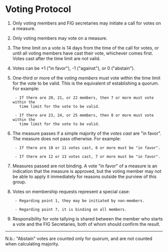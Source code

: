 Voting Protocol
===============

1. Only voting members and FIG secretaries may initiate a call for votes on a measure.

2. Only voting members may vote on a measure.

3. The time limit on a vote is 14 days from the time of the call for votes, or
until all voting members have cast their vote, whichever comes first. Votes
cast after the time limit are not valid.

4. Votes can be +1 ("in favor"), -1 ("against"), or 0 ("abstain").

5. One-third or more of the *voting members* must vote within the time limit
for the vote to be valid. This is the equivalent of establishing a quorum. For
example:

        - If there are 20, 21, or 22 members, then 7 or more must vote within the
          time limit for the vote to be valid.

        - If there are 23, 24, or 25 members, then 8 or more must vote within the
          time limit for the vote to be valid.

6. The measure passes if a simple majority of the *votes cast* are "in favor".
The measure does not pass otherwise. For example:

        - If there are 10 or 11 votes cast, 6 or more must be "in favor".

        - If there are 12 or 13 votes cast, 7 or more must be "in favor".

7. Measures passed are not binding. A vote "in favor" of a measure is an
indication that the measure is approved, but the voting member may not be able
to apply it immediately for reasons outside the purview of this group.

8. Votes on membership requests represent a special case:

        - Regarding point 1, they may be initiated by non-members.

        - Regarding point 7, it is binding on all members.

9. Responsibility for vote tallying is shared between the member who starts a vote
and the FIG Secretaries, both of whom should confirm the result.

* * *

N.b.: "Abstain" votes are counted only for quorum, and are not counted when
calculating majority.

